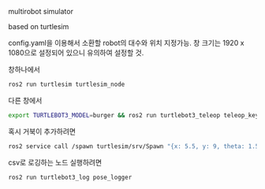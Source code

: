 multirobot simulator

based on turtlesim

config.yaml을 이용해서 소환할 robot의 대수와 위치 지정가능.
창 크기는 1920 x 1080으로 설정되어 있으니 유의하여 설정할 것.

창하나에서

```bash
ros2 run turtlesim turtlesim_node
```

다른 창에서

```bash
export TURTLEBOT3_MODEL=burger && ros2 run turtlebot3_teleop teleop_keyboard
```

혹시 거북이 추가하려면

```bash
ros2 service call /spawn turtlesim/srv/Spawn "{x: 5.5, y: 9, theta: 1.57}"
```

csv로 로깅하는 노드 실행하려면

```bash
ros2 run turtlebot3_log pose_logger
```
